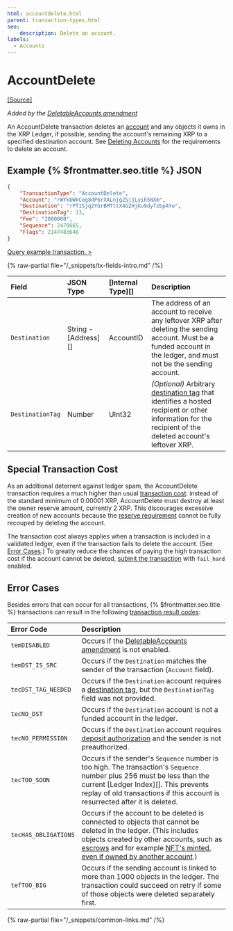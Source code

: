 ```yaml
---
html: accountdelete.html
parent: transaction-types.html
seo:
    description: Delete an account.
labels:
  - Accounts
---
```

# AccountDelete

[[Source]](https://github.com/XRPLF/rippled/blob/develop/src/ripple/app/tx/impl/DeleteAccount.cpp "Source")

_Added by the [DeletableAccounts amendment](../../../../resources/known-amendments.md#deletableaccounts)_

An AccountDelete transaction deletes an [account](../../ledger-data/ledger-entry-types/accountroot.md) and any objects it owns in the XRP Ledger, if possible, sending the account's remaining XRP to a specified destination account. See [Deleting Accounts](../../../../concepts/accounts/deleting-accounts.md) for the requirements to delete an account.

## Example {% $frontmatter.seo.title %} JSON

```json
{
    "TransactionType": "AccountDelete",
    "Account": "rWYkbWkCeg8dP6rXALnjgZSjjLyih5NXm",
    "Destination": "rPT1Sjq2YGrBMTttX4GZHjKu9dyfzbpAYe",
    "DestinationTag": 13,
    "Fee": "2000000",
    "Sequence": 2470665,
    "Flags": 2147483648
}
```

[Query example transaction. >](/resources/dev-tools/websocket-api-tool?server=wss%3A%2F%2Fxrplcluster.com%2F&req=%7B%22id%22%3A%22example_AccountDelete%22%2C%22command%22%3A%22tx%22%2C%22transaction%22%3A%221AF19BF9717DA0B05A3BFC5007873E7743BA54C0311CCCCC60776AAEAC5C4635%22%2C%22binary%22%3Afalse%7D)

{% raw-partial file="/_snippets/tx-fields-intro.md" /%}
<!--{# fix md highlighting_ #}-->

| Field            | JSON Type        | [Internal Type][] | Description        |
|:-----------------|:-----------------|:------------------|:-------------------|
| `Destination`    |  String - [Address][] | AccountID    | The address of an account to receive any leftover XRP after deleting the sending account. Must be a funded account in the ledger, and must not be the sending account. |
| `DestinationTag` | Number           | UInt32            | _(Optional)_ Arbitrary [destination tag](../../../../concepts/transactions/source-and-destination-tags.md) that identifies a hosted recipient or other information for the recipient of the deleted account's leftover XRP. |

## Special Transaction Cost

As an additional deterrent against ledger spam, the AccountDelete transaction requires a much higher than usual [transaction cost](../../../../concepts/transactions/transaction-cost.md): instead of the standard minimum of 0.00001 XRP, AccountDelete must destroy at least the owner reserve amount, currently 2 XRP. This discourages excessive creation of new accounts because the [reserve requirement](../../../../concepts/accounts/reserves.md) cannot be fully recouped by deleting the account.

The transaction cost always applies when a transaction is included in a validated ledger, even if the transaction fails to delete the account. (See [Error Cases](#error-cases).) To greatly reduce the chances of paying the high transaction cost if the account cannot be deleted, [submit the transaction](../../../http-websocket-apis/public-api-methods/transaction-methods/submit.md) with `fail_hard` enabled.


## Error Cases

Besides errors that can occur for all transactions, {% $frontmatter.seo.title %} transactions can result in the following [transaction result codes](../transaction-results/transaction-results.md):

| Error Code | Description |
|:-----------|:------------|
| `temDISABLED` | Occurs if the [DeletableAccounts amendment](../../../../resources/known-amendments.md#deletableaccounts) is not enabled. |
| `temDST_IS_SRC` | Occurs if the `Destination` matches the sender of the transaction (`Account` field). |
| `tecDST_TAG_NEEDED` | Occurs if the `Destination` account requires a [destination tag](../../../../concepts/transactions/source-and-destination-tags.md), but the `DestinationTag` field was not provided. |
| `tecNO_DST` | Occurs if the `Destination` account is not a funded account in the ledger. |
| `tecNO_PERMISSION` | Occurs if the `Destination` account requires [deposit authorization](../../../../concepts/accounts/depositauth.md) and the sender is not preauthorized. |
| `tecTOO_SOON` | Occurs if the sender's `Sequence` number is too high. The transaction's `Sequence` number plus 256 must be less than the current [Ledger Index][]. This prevents replay of old transactions if this account is resurrected after it is deleted. |
| `tecHAS_OBLIGATIONS` | Occurs if the account to be deleted is connected to objects that cannot be deleted in the ledger. (This includes objects created by other accounts, such as [escrows](../../../../concepts/payment-types/escrow.md) and for example [NFT's minted](nftokenmint.md), [even if owned by another account](https://github.com/XRPLF/rippled/blob/develop/src/ripple/app/tx/impl/DeleteAccount.cpp#L197).) |
| `tefTOO_BIG` | Occurs if the sending account is linked to more than 1000 objects in the ledger. The transaction could succeed on retry if some of those objects were deleted separately first. |

{% raw-partial file="/_snippets/common-links.md" /%}
